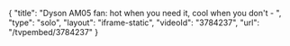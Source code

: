{
    "title": "Dyson AM05 fan: hot when you need it, cool when you don't - ",
    "type": "solo",
    "layout": "iframe-static",
    "videoId": "3784237",
    "url": "\/tvpembed\/3784237"
}